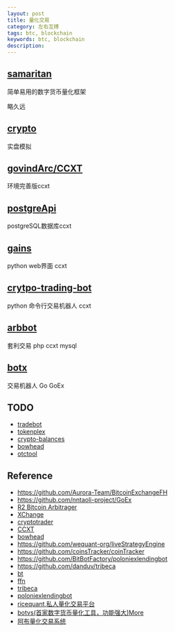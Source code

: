 ```yaml
---
layout: post
title: 量化交易
category: 左右互搏
tags: btc, blockchain
keywords: btc, blockchain
description: 
---
```


## [samaritan](https://github.com/miaolz123/samaritan)

简单易用的数字货币量化框架

略久远

## [crypto](https://github.com/sahilb2/crypto)

实盘模拟

## [govindArc/CCXT](https://github.com/govindArc/CCXT)

环境完善版ccxt

## [postgreApi](https://github.com/EdgarSargsyan/postgreApi)

postgreSQL数据库ccxt

## [gains](https://github.com/kahihia/gains)

python web界面 ccxt

## [crytpo-trading-bot](https://github.com/realitysharesadvisors/crytpo-trading-bot)

python 命令行交易机器人 ccxt

## [arbbot](https://github.com/cryptoeax/arbbot)

套利交易 php ccxt mysql


## [botx](https://github.com/justastriver/botx)

交易机器人 Go GoEx

## TODO

* [tradebot](https://github.com/cointradingbot/tradebot)
* [tokenplex](https://github.com/pRoy24/tokenplex)
* [crypto-balances](https://github.com/orcaalliance/crypto-balances)
* [bowhead](https://github.com/joeldg/bowhead)
* [otctool](https://github.com/SuperGod/otctool)

## Reference

* <https://github.com/Aurora-Team/BitcoinExchangeFH>
* <https://github.com/nntaoli-project/GoEx>
* [R2 Bitcoin Arbitrager](https://github.com/bitrinjani/r2)
* [XChange](https://github.com/timmolter/XChange)
* [cryptotrader](https://github.com/Akagi201/cryptotrader)
* [CCXT](https://github.com/ccxt/ccxt)
* [bowhead](https://github.com/joeldg/bowhead)
* <https://github.com/wequant-org/liveStrategyEngine>
* <https://github.com/coinsTracker/coinTracker>
* <https://github.com/BitBotFactory/poloniexlendingbot>
* <https://github.com/danduv/tribeca>
* [bt](http://pmorissette.github.io/bt/)
* [ffn](http://pmorissette.github.io/ffn/)
* [tribeca](https://github.com/michaelgrosner/tribeca)
* [poloniexlendingbot](https://github.com/BitBotFactory/poloniexlendingbot)
* [ricequant,私人量化交易平台](https://github.com/ricequant/rqalpha)
* [botvs(首家数字货币量化工具，功能强大)](https://github.com/botvs)[More](https://github.com/botvs/strategies)
* [阿布量化交易系统](https://github.com/bbfamily/abu)